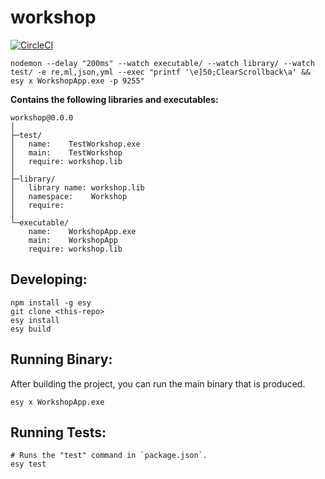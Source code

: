 # workshop


[![CircleCI](https://circleci.com/gh/yourgithubhandle/workshop/tree/master.svg?style=svg)](https://circleci.com/gh/yourgithubhandle/workshop/tree/master)

`nodemon --delay "200ms" --watch executable/ --watch library/ --watch test/ -e re,ml,json,yml --exec "printf '\e]50;ClearScrollback\a' && esy x WorkshopApp.exe -p 9255"`


**Contains the following libraries and executables:**

```
workshop@0.0.0
│
├─test/
│   name:    TestWorkshop.exe
│   main:    TestWorkshop
│   require: workshop.lib
│
├─library/
│   library name: workshop.lib
│   namespace:    Workshop
│   require:
│
└─executable/
    name:    WorkshopApp.exe
    main:    WorkshopApp
    require: workshop.lib
```

## Developing:

```
npm install -g esy
git clone <this-repo>
esy install
esy build
```

## Running Binary:

After building the project, you can run the main binary that is produced.

```
esy x WorkshopApp.exe 
```

## Running Tests:

```
# Runs the "test" command in `package.json`.
esy test
```
